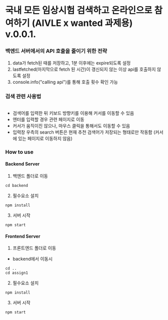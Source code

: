 # 국내 모든 임상시험 검색하고 온라인으로 참여하기 (AIVLE x wanted 과제용) v.0.0.1.

### 백엔드 서버에서의 API 호출을 줄이기 위한 전략

1. data가 fetch된 때를 저장하고, 1분 이후에는 expire되도록 설정
2. lastfetched(마지막으로 fetch 된 시간)이 갱신되지 않는 이상 api를 호출하지 않도록 설정
3. console.info("calling api")를 통해 호출 횟수 확인 가능

### 검색 관련 사용법

<img src="">

- 검색어를 입력한 뒤 키보드 방향키를 이용해 커서를 이동할 수 있음
- 엔터를 입력할 경우 관련 페이지로 이동
- 커서가 움직이진 않으나, 마우스 클릭을 통해서도 이동할 수 있음
- 입력창 우측의 search 버튼은 현재 추천 검색어가 저장되는 형태로만 작동함 (커서에 있는 페이지로 이동하지 않음)

### How to use

#### Backend Server

1. 백엔드 폴더로 이동

```
cd backend
```

2. 필수요소 설치

```
npm install
```

3. 서버 시작
```
npm start
```

#### Frontend Server

1. 프론트엔드 폴더로 이동

- backend에서 이동시
```
cd ..
cd assign1
```

2. 필수요소 설치

```
npm install
```

3. 서버 시작
```
npm start
```
